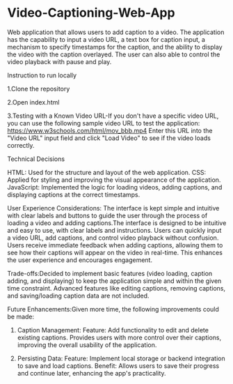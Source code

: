 # Video-Captioning-Web-App
Web application that allows users to add caption to a video. The application has the capability to input a video URL, a text box for caption input, a mechanism to specify timestamps for the caption, and the ability to display the video with the caption overlayed. The user can also able to control the video playback with pause and play.

Instruction to run locally 

1.Clone the repository

2.Open index.html

3.Testing with a Known Video URL-If you don't have a specific video URL, you can use the following sample video URL to test the application: https://www.w3schools.com/html/mov_bbb.mp4
Enter this URL into the "Video URL" input field and click "Load Video" to see if the video loads correctly.




Technical Decisions

 HTML: Used for the structure and layout of the web application.
 CSS: Applied for styling and improving the visual appearance of the application.
 JavaScript: Implemented the logic for loading videos, adding captions, and displaying captions at the correct timestamps.



User Experience Considerations:
The interface is kept simple and intuitive with clear labels and buttons to guide the user through the process of loading a video and adding captions.The interface is designed to be intuitive and easy to use, with clear labels and instructions. Users can quickly input a video URL, add captions, and control video playback without confusion.
Users receive immediate feedback when adding captions, allowing them to see how their captions will appear on the video in real-time. This enhances the user experience and encourages engagement.



Trade-offs:Decided to implement basic features (video loading, caption adding, and displaying) to keep the application simple and within the given time constraint. Advanced features like editing  captions, removing captions, and saving/loading caption data are not included.



Future Enhancements:Given more time, the following improvements could be made:

  1. Caption Management:
  Feature: Add functionality to edit and delete existing captions.
  Provides users with more control over their captions, improving the overall usability of the application.

  2. Persisting Data:
  Feature: Implement local storage or backend integration to save and load captions.
  Benefit: Allows users to save their progress and continue later, enhancing the app's practicality.


